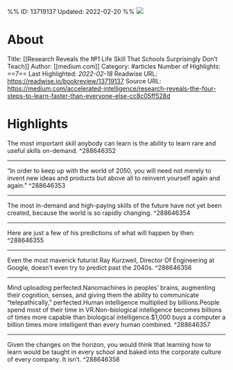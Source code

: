 %%
ID: 13719137
Updated: 2022-02-20
%%
![](https://readwise-assets.s3.amazonaws.com/static/images/article0.00998d930354.png)

# About
Title: [[Research Reveals the №1 Life Skill That Schools Surprisingly Don’t Teach]]
Author: [[medium.com]]
Category: #articles
Number of Highlights: ==7==
Last Highlighted: *2022-02-18*
Readwise URL: https://readwise.io/bookreview/13719137
Source URL: https://medium.com/accelerated-intelligence/research-reveals-the-four-steps-to-learn-faster-than-everyone-else-cc8c05ff528d


# Highlights 
The most important skill anybody can learn is the ability to learn rare and useful skills on-demand.  ^288646352

---

“In order to keep up with the world of 2050, you will need not merely to invent new ideas and products but above all to reinvent yourself again and again.”  ^288646353

---

The most in-demand and high-paying skills of the future have not yet been created, because the world is so rapidly changing.  ^288646354

---

Here are just a few of his predictions of what will happen by then:  ^288646355

---

Even the most maverick futurist Ray Kurzweil, Director Of Engineering at Google, doesn’t even try to predict past the 2040s.  ^288646356

---

Mind uploading perfected.Nanomachines in peoples’ brains, augmenting their cognition, senses, and giving them the ability to communicate “telepathically,” perfected.Human intelligence multiplied by billions.People spend most of their time in VR.Non-biological intelligence becomes billions of times more capable than biological intelligence.$1,000 buys a computer a billion times more intelligent than every human combined.  ^288646357

---

Given the changes on the horizon, you would think that learning how to learn would be taught in every school and baked into the corporate culture of every company. It isn’t.  ^288646358

